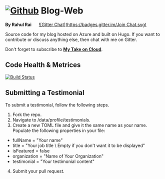 # [![Github](https://github.frapsoft.com/social/github.png)](https://github.com/rahulrai-in/) Blog-Web 
**By Rahul Rai**&nbsp;&nbsp;&nbsp;&nbsp;&nbsp;&nbsp;[![Gitter Chat](https://badges.gitter.im/Join Chat.svg)](https://gitter.im/rahulrai-in/)

Source code for my blog hosted on Azure and built on Hugo. If you want to contribute or discuss anything else, then chat with me on Gitter.

Don't forget to subscribe to **[My Take on Cloud](https://rahulrai.in)**.
## Code Health & Metrices
[![Build Status](https://travis-ci.org/rahulrai-in/Blog-Web.svg?branch=master)](https://travis-ci.org/rahulrai-in/Blog-Web)

## Submitting a Testimonial
To submit a testimonial, follow the following steps.

1. Fork the repo.
2. Navigate to /data/profile/testimonials.
3. Create a new TOML file and give it the same name as your name. Populate the following properties in your file:
  * fullName = "Your name"
  * title = "Your job title \ Empty if you don't want it to be displayed" 
  * isFeatured = false
  * organization = "Name of Your Organization"
  * testimonial = "Your testimonial content"
4. Submit your pull request.
